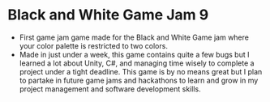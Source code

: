 # Black and White Game Jam 9
 
- First game jam game made for the Black and White Game jam where your color palette is restricted to two colors.
- Made in just under a week, this game contains quite a few bugs but I learned a lot about Unity, C#, and managing time wisely to complete a project under a tight deadline. This game is by no means great but I plan to partake in future game jams and hackathons to learn and grow in my project management and software development skills.  

